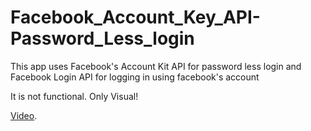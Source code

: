 # Facebook_Account_Key_API-Password_Less_login
This app uses Facebook's Account Kit API for password less login and Facebook Login API for logging in using facebook's account

It is not functional. Only Visual!

[Video](https://vimeo.com/265922369).

